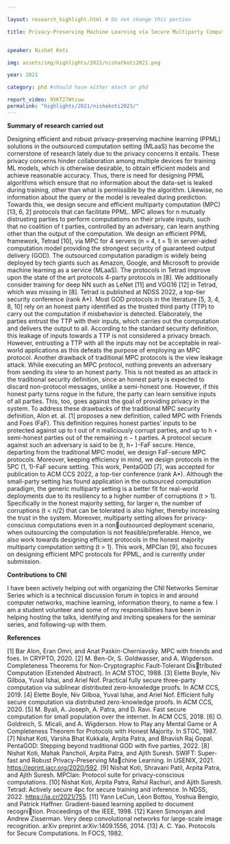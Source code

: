 ```yaml
---

layout: research_highlight.html # Do not change this portion

title: Privacy-Preserving Machine Learning via Secure Multiparty Computation


speaker: Nishat Koti

img: assets/img/highlights/2021/nishatkoti2021.png

year: 2021

category: phd #should have either mtech or phd

report_video: 9VKT27Wtcuw
permalink: "highlights/2021/nishakoti2021/"
---
```



**Summary of research carried out**

Designing efficient and robust privacy-preserving machine learning (PPML) solutions in the outsourced computation setting
(MLaaS) has become the cornerstone of research lately due to the privacy concerns it entails. These privacy concerns hinder
collaboration among multiple devices for training ML models, which is otherwise desirable, to obtain efficient models and
achieve reasonable accuracy. Thus, there is need for designing PPML algorithms which ensure that no information about
the data-set is leaked during training, other than what is permissible by the algorithm. Likewise, no information about
the query or the model is revealed during prediction. Towards this, we design secure and efficient multiparty computation
(MPC) [13, 6, 2] protocols that can facilitate PPML. MPC allows for n mutually distrusting parties to perform computations
on their private inputs, such that no coalition of t parties, controlled by an adversary, can learn anything other than the output
of the computation.
We design an efficient PPML framework, Tetrad [10], via MPC for 4 servers (n = 4, t = 1) in server-aided computation
model providing the strongest security of guaranteed output delivery (GOD). The outsourced computation paradigm is widely
being deployed by tech giants such as Amazon, Google, and Microsoft to provide machine learning as a service (MLaaS).
The protocols in Tetrad improve upon the state of the art protocols 4-party protocols in [8]. We additionally consider training
for deep NN such as LeNet [11] and VGG16 [12] in Tetrad, which was missing in [8]. Tetrad is published at NDSS 2022, a
top-tier security conference (rank A*).
Most GOD protocols in the literature [5, 3, 4, 8, 10] rely on an honest party identified as the trusted third party (TTP)
to carry out the computation if misbehavior is detected. Elaborately, the parties entrust the TTP with their inputs, which
carries out the computation and delivers the output to all. According to the standard security definition, this leakage of inputs
towards a TTP is not considered a privacy breach. However, entrusting a TTP with all the inputs may not be acceptable in
real-world applications as this defeats the purpose of employing an MPC protocol. Another drawback of traditional MPC
protocols is the view leakage attack. While executing an MPC protocol, nothing prevents an adversary from sending its view
to an honest party. This is not treated as an attack in the traditional security definition, since an honest party is expected to
discard non-protocol messages, unlike a semi-honest one. However, if this honest party turns rogue in the future, the party
can learn sensitive inputs of all parties. This, too, goes against the goal of providing privacy in the system. To address these
drawbacks of the traditional MPC security definition, Alon et. al. [1] proposes a new definition, called MPC with Friends and
Foes (FaF). This definition requires honest parties’ inputs to be protected against up to t out of n maliciously corrupt parties,
and up to h
⋆
semi-honest parties out of the remaining n − t parties. A protocol secure against such an adversary is said to
be (t, h⋆
)-FaF secure. Hence, departing from the traditional MPC model, we design FaF-secure MPC protocols. Moreover,
keeping efficiency in mind, we design protocols in the 5PC (1, 1)-FaF secure setting. This work, PentaGOD [7], was accepted
for publication to ACM CCS 2022, a top-tier conference (rank A*).
Although the small-party setting has found application in the outsourced computation paradigm, the generic multiparty
setting is a better fit for real-world deployments due to its resiliency to a higher number of corruptions (t > 1). Specifically
in the honest majority setting, for larger n, the number of corruptions (t < n/2) that can be tolerated is also higher, thereby
increasing the trust in the system. Moreover, multiparty setting allows for privacy-conscious computations even in a nonoutsourced deployment scenario, when outsourcing the computation is not feasible/preferable. Hence, we also work towards
designing efficient protocols in the honest majority multiparty computation setting (t > 1). This work, MPClan [9], also
focuses on designing efficient MPC protocols for PPML, and is currently under submission.

**Contributions to CNI**

I have been actively helping out with organizing the CNI Networks Seminar Series which is a technical discussion forum in
topics in and around computer networks, machine learning, information theory, to name a few. I am a student volunteer and
some of my responsibilities have been in helping hosting the talks, identifying and inviting speakers for the seminar series,
and following-up with them.

**References**

[1] Bar Alon, Eran Omri, and Anat Paskin-Cherniavsky. MPC with friends and foes. In CRYPTO, 2020.
[2] M. Ben-Or, S. Goldwasser, and A. Wigderson. Completeness Theorems for Non-Cryptographic Fault-Tolerant Distributed Computation (Extended Abstract). In ACM STOC, 1988.
[3] Elette Boyle, Niv Gilboa, Yuval Ishai, and Ariel Nof. Practical fully secure three-party computation via sublinear
distributed zero-knowledge proofs. In ACM CCS, 2019.
[4] Elette Boyle, Niv Gilboa, Yuval Ishai, and Ariel Nof. Efficient fully secure computation via distributed zero-knowledge
proofs. In ACM CCS, 2020.
[5] M. Byali, A. Joseph, A. Patra, and D. Ravi. Fast secure computation for small population over the internet. In ACM
CCS, 2018.
[6] O. Goldreich, S. Micali, and A. Wigderson. How to Play any Mental Game or A Completeness Theorem for Protocols
with Honest Majority. In STOC, 1987.
[7] Nishat Koti, Varsha Bhat Kukkala, Arpita Patra, and Bhavish Raj Gopal. PentaGOD: Stepping beyond traditional GOD
with five parties, 2022.
[8] Nishat Koti, Mahak Pancholi, Arpita Patra, and Ajith Suresh. SWIFT: Super-fast and Robust Privacy-Preserving Machine Learning. In USENIX, 2021. https://eprint.iacr.org/2020/592.
[9] Nishat Koti, Shravani Patil, Arpita Patra, and Ajith Suresh. MPClan: Protocol suite for privacy-conscious computations.
[10] Nishat Koti, Arpita Patra, Rahul Rachuri, and Ajith Suresh. Tetrad: Actively secure 4pc for secure training and inference.
In NDSS, 2022. https://ia.cr/2021/755.
[11] Yann LeCun, Léon Bottou, Yoshua Bengio, and Patrick Haffner. Gradient-based learning applied to document recognition. Proceedings of the IEEE, 1998.
[12] Karen Simonyan and Andrew Zisserman. Very deep convolutional networks for large-scale image recognition. arXiv
preprint arXiv:1409.1556, 2014.
[13] A. C. Yao. Protocols for Secure Computations. In FOCS, 1982.
